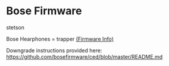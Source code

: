 # Bose Firmware

stetson

Bose Hearphones = trapper <a href="https://github.com/bosefirmware/stetson/blob/master/trapper/README.md">(Firmware Info)</a>

Downgrade instructions provided here:</br>
https://github.com/bosefirmware/ced/blob/master/README.md

